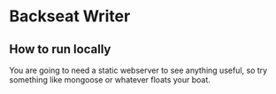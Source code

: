 Backseat Writer
===============

How to run locally
------------------
You are going to need a static webserver to see anything useful, so try something like mongoose or whatever floats your boat.
